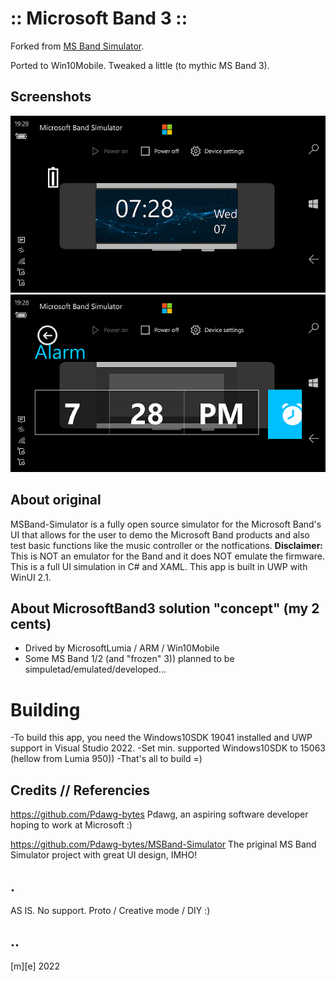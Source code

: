 # :: Microsoft Band 3 ::

Forked from [MS Band Simulator](https://github.com/Pdawg-bytes/MSBand-Simulator).

Ported to Win10Mobile. Tweaked a little (to mythic MS Band 3). 

## Screenshots

![W10M 1](Images/shot1.png)
![W10M 2](Images/shot2.png)

## About original

MSBand-Simulator is a fully open source simulator for the Microsoft Band's UI that allows for the user to demo the Microsoft Band products and also test basic functions like the music controller or the notfications. **Disclaimer:** This is NOT an emulator for the Band and it does NOT emulate the firmware. This is a full UI simulation in C# and XAML. This app is built in UWP with WinUI 2.1.

## About MicrosoftBand3 solution "concept" (my 2 cents)
- Drived by MicrosoftLumia / ARM / Win10Mobile 
- Some MS Band 1/2 (and "frozen" 3)) planned to be simpuletad/emulated/developed...

# Building

-To build this app, you need the Windows10SDK 19041 installed and UWP support in Visual Studio 2022. 
-Set min. supported Windows10SDK to 15063 (hellow from Lumia 950))
-That's all to build =)


## Credits // Referencies 

https://github.com/Pdawg-bytes Pdawg, an aspiring software developer hoping to work at Microsoft :)

https://github.com/Pdawg-bytes/MSBand-Simulator The priginal MS Band Simulator project with great UI design, IMHO!

## .

AS IS. No support. Proto / Creative mode / DIY :)

## ..

[m][e] 2022

